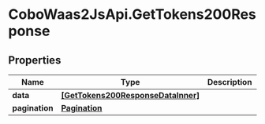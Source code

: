 # CoboWaas2JsApi.GetTokens200Response

## Properties

Name | Type | Description | Notes
------------ | ------------- | ------------- | -------------
**data** | [**[GetTokens200ResponseDataInner]**](GetTokens200ResponseDataInner.md) |  | [optional] 
**pagination** | [**Pagination**](Pagination.md) |  | [optional] 


